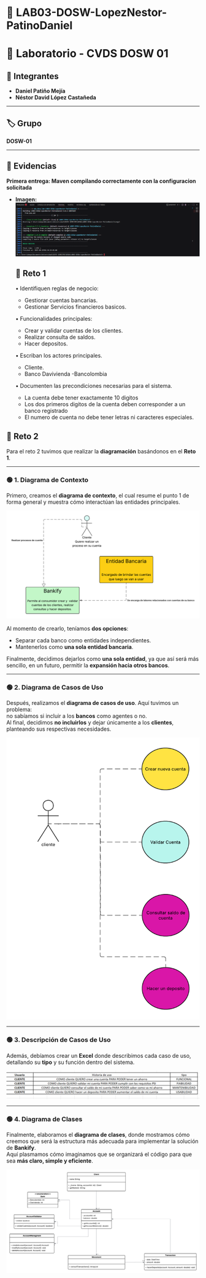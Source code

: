 # 🧩 LAB03-DOSW-LopezNestor-PatinoDaniel
# 📘 Laboratorio - CVDS DOSW 01  

## 👥 Integrantes  
- **Daniel Patiño Mejía**  
- **Néstor David López Castañeda**  

---

## 🏷️ Grupo  
**DOSW-01**  

---

## 📂 Evidencias  

**Primera entrega: Maven compilando correctamente con la configuracion solicitada**
- **Imagen:**  
  ![Caso de prueba](docs/images/capturaInicial.png)


  ## 📂 Reto 1

  •	Identifiquen reglas de negocio:

    - Gestiorar cuentas bancarias.
    - Gestionar Servicios financieros basicos.
    

  •	Funcionalidades principales:

    - Crear y validar cuentas de los clientes.
    - Realizar consulta de saldos.
    - Hacer depositos.

  •	Escriban los actores principales.
    - Cliente.
    - Banco  Davivienda
    -Bancolombia


  •	Documenten las precondiciones necesarias para el sistema.
    - La cuenta debe tener exactamente 10 digitos
    - Los dos primeros digitos de la cuenta deben corresponder a un banco registrado
    - El numero de cuenta no debe tener letras ni caracteres especiales.  
 
 ## 📂 Reto 2

Para el reto 2 tuvimos que realizar la **diagramación** basándonos en el **Reto 1**.

---

### 🟢 1. Diagrama de Contexto
Primero, creamos el **diagrama de contexto**, el cual resume el punto 1 de forma general y muestra cómo interactúan las entidades principales.

![Diagrama de Contexto](docs/uml/Diagramadecontexto.png)

Al momento de crearlo, teníamos **dos opciones**:
- Separar cada banco como entidades independientes.
- Mantenerlos como **una sola entidad bancaria**.

Finalmente, decidimos dejarlos como **una sola entidad**, ya que así será más sencillo, en un futuro, permitir la **expansión hacia otros bancos**.

---

### 🟢 2. Diagrama de Casos de Uso
Después, realizamos el **diagrama de casos de uso**. Aquí tuvimos un problema:  
no sabíamos si incluir a los **bancos** como agentes o no.  
Al final, decidimos **no incluirlos** y dejar únicamente a los **clientes**, planteando sus respectivas necesidades.

![Diagrama de Casos de Uso](docs/uml/Casos%20de%20uso.png)

---

### 🟢 3. Descripción de Casos de Uso
Además, debíamos crear un **Excel** donde describimos cada caso de uso, detallando su **tipo** y su función dentro del sistema.

![Descripción de Casos de Uso](docs/uml/EXCEL.png)

---

### 🟢 4. Diagrama de Clases
Finalmente, elaboramos el **diagrama de clases**, donde mostramos cómo creemos que será la estructura más adecuada para implementar la solución de **Bankify**.  
Aquí plasmamos cómo imaginamos que se organizará el código para que sea **más claro, simple y eficiente**.

![Diagrama de Clases](docs/uml/Diagrama%20de%20clases%20(2).png)
